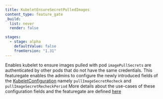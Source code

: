 ```yaml
---
title: KubeletEnsureSecretPulledImages
content_type: feature_gate
_build:
  list: never
  render: false

stages:
  - stage: alpha
    defaultValue: false
    fromVersion: "1.31"
---
```

Enables kubelet to ensure images pulled with pod `imagePullSecrets` are authenticated by other pods that do not have the same credentials.
This featuregate enables the admins to configure the newly introduced fields of the [KubeletConfiguration](/docs/reference/config-api/kubelet-config.v1beta1/#kubelet-config-k8s-io-v1beta1-KubeletConfiguration) namely `pullImageSecretRecheck` and `pullImageSecretRecheckPeriod`
More details about the use-cases of these configuration fields and the featuregate are defined [here](/docs/concepts/containers/images/#use-cases)
